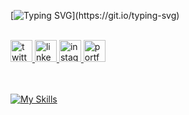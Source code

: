 [![Typing SVG](https://readme-typing-svg.herokuapp.com?font=Fira+Code&weight=700&size=25&duration=2000&pause=1000&color=FFFFFF&repeat=false&width=435&lines=Hey+there!;I'm+Sai+Praneeth%F0%9F%91%8B;Nice+to+meet+you...)](https://git.io/typing-svg)


<br>

<div align="left">
  <a href="https://x.com/SAIPRANEETH252" target="_blank">
    <img src="https://img.shields.io/static/v1?message=Twitter&logo=twitter&label=&color=1DA1F2&logoColor=white&style=for-the-badge" height="35" alt="twitter logo" />
  </a>
  <!-- <a href="https://github.com/Bhattu-Sai-Praneeth" target="_blank">
    <img src="https://img.shields.io/static/v1?message=GitHub&logo=github&label=&color=181717&logoColor=white&style=for-the-badge" height="35" alt="github logo" />
  </a> -->
  <a href="https://www.linkedin.com/in/saipraneethbhattu/" target="_blank">
    <img src="https://img.shields.io/static/v1?message=LinkedIn&logo=linkedin&label=&color=0077B5&logoColor=white&style=for-the-badge" height="35" alt="linkedin logo" />
  </a>
  <a href="https://www.instagram.com/sai_pranee_th_b/" target="_blank">
    <img src="https://img.shields.io/static/v1?message=Instagram&logo=instagram&label=&color=E4405F&logoColor=white&style=for-the-badge" height="35" alt="instagram logo" />
  </a>
  <a href="https://bhattu-sai-praneeth.github.io/Portfolio/" target="_blank">
    <img src="https://img.shields.io/static/v1?message=Website&logo=google-chrome&label=&color=0AB9E6&logoColor=white&style=for-the-badge" height="35" alt="portfolio logo" />
  </a>
</div>


<br>
<br>



[![My Skills](https://skillicons.dev/icons?i=php,mongodb,linux,c,python,js,html,css,tailwind,react,mysql,aws,git,gitlab,jenkins,ansible,docker,terraform,powershell,bash,kubernetes,prometheus,grafana,nginx,maven,redhat&theme=dark&perline=10)](https://skillicons.dev)
<br>
<br>



